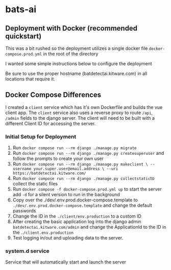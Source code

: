 # bats-ai

## Deployment with Docker (recommended quickstart)

This was a bit rushed so the deployment utilizes a single
docker file `docker-compose.prod.yml` in the root of the directory

I wanted some simple instructions below to configure the deployment

Be sure to use the proper hostname (batdetectai.kitware.com) in
all locations that require it.

## Docker Compose Differences

I created a `client` service which has it's own Dockerfile and
builds the vue client app.
The `client` service also uses a reverse proxy to route
`/api`, `/admin` fields to the django server.
The client will need to be built with a different Client ID
for accessing the server.

### Initial Setup for Deployment

1. Run `docker compose run --rm django ./manage.py migrate`
2. Run `docker compose run --rm django ./manage.py createsuperuser`
   and follow the prompts to create your own user
3. Run  `docker compose run --rm django ./manage.py makeclient \
                            --username your.super.user@email.address \
                            --uri https://batdetectai.kitware.com/`
4. Run `docker compose run --rm django ./manage.py collectstatic`to collect the static files
5. Run `docker compose -f docker-compose.prod.yml up` to start the server add `-d` for a silent version to run in the background
6. Copy over the ./dev/.env.prod.docker-compose.template to `./dev/.env.prod.docker-compose.template` and change the default passwords
7. Change the ID in the `./client/env.production` to a custom ID
8. After creating the basic application log into the django admin `batdetectai.kitware.com/admin` and change the ApplicationId to the ID in the `./client.env.production`
9. Test logging in/out and uploading data to the server.

### system.d service

Service that will automatically start and launch the server
